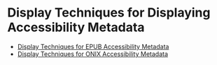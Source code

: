  # Display Techniques for Displaying Accessibility Metadata
- [Display Techniques for EPUB Accessibility Metadata](https://w3c.github.io/publ-a11y/UX-Guide-Metadata/techniques/epub-metadata.html)
- [Display Techniques for ONIX Accessibility Metadata](https://w3c.github.io/publ-a11y/UX-Guide-Metadata/techniques/onix.html)

 
